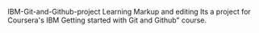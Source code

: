 IBM-Git-and-Github-project
Learning Markup and editing
Its a project for Coursera's IBM Getting started with Git and Github" course.
